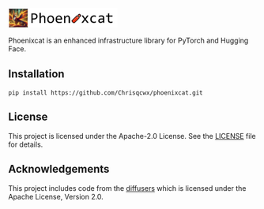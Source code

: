 <img src="./assets/phoenixcat_logo_transparent.png" alt="phoenixcat_logo_transparent" style="zoom:25%;" />

Phoenixcat is an enhanced infrastructure library for PyTorch and Hugging Face.

## Installation
```
pip install https://github.com/Chrisqcwx/phoenixcat.git
```


## License

This project is licensed under the Apache-2.0 License. See the [LICENSE](./LICENSE) file for details.


## Acknowledgements

This project includes code from the [diffusers](https://github.com/huggingface/diffusers) which is licensed under the Apache License, Version 2.0.